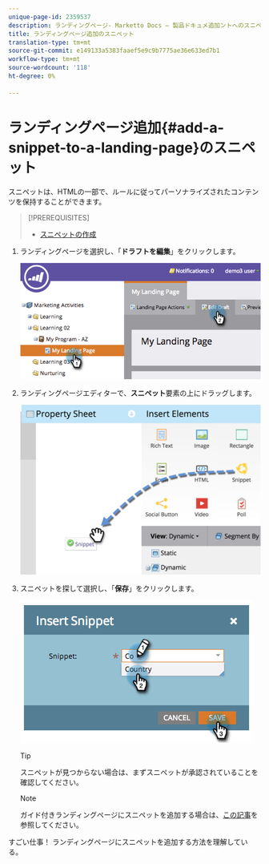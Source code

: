 ```yaml
---
unique-page-id: 2359537
description: ランディングページ- Marketto Docs — 製品ドキュメ追加ントへのスニペット
title: ランディングページ追加のスニペット
translation-type: tm+mt
source-git-commit: e149133a5383faaef5e9c9b7775ae36e633ed7b1
workflow-type: tm+mt
source-wordcount: '118'
ht-degree: 0%

---
```



# ランディングページ追加{#add-a-snippet-to-a-landing-page}のスニペット

スニペットは、HTMLの一部で、ルールに従ってパーソナライズされたコンテンツを保持することができます。

>[!PREREQUISITES]
>
>* [スニペットの作成](../../../../product-docs/personalization/segmentation-and-snippets/snippets/create-a-snippet.md)

>



1. ランディングページを選択し、「**ドラフトを編集**」をクリックします。

   ![](assets/image2014-9-16-15-3a4-3a28.png)

1. ランディングページエディターで、**スニペット**&#x200B;要素の上にドラッグします。

   ![](assets/image2015-5-21-12-3a46-3a34.png)

1. スニペットを探して選択し、「**保存**」をクリックします。

   ![](assets/image2014-9-16-15-3a4-3a14.png)

   >[!TIP]
   >
   >スニペットが見つからない場合は、まずスニペットが承認されていることを確認してください。

   >[!NOTE]
   >
   >ガイド付きランディングページにスニペットを追加する場合は、[この記事](https://docs.marketo.com/display/public/DOCS/Create+a+Guided+Landing+Page+Template)を参照してください。

すごい仕事！ ランディングページにスニペットを追加する方法を理解している。
